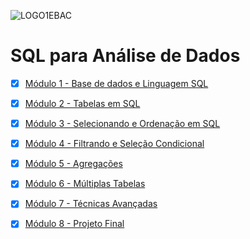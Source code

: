 
![LOGO1EBAC](https://github.com/user-attachments/assets/1d69978a-2a90-4574-a5d4-baf916741139)

  <summary>
    <h1>SQL para Análise de Dados</h1>
  </summary>

- [x] [Módulo 1 - Base de dados e Linguagem SQL](https://github.com/crikactba/SQL/tree/main/Mo%CC%81dulo%201%20-%20Base%20de%20dados%20%26%20Linguagem%20SQL)

- [x] [Módulo 2 - Tabelas em SQL](https://github.com/crikactba/SQL/tree/main/Mo%CC%81dulo%202%20-%20Trabalhando%20com%20Tabelas)

- [x] [Módulo 3 - Selecionando e Ordenação em SQL](https://github.com/crikactba/SQL/tree/main/Mo%CC%81dulo%203%20-%20Selecionando%20%26%20Ordenando)

- [x] [Módulo 4 - Filtrando e Seleção Condicional](https://github.com/crikactba/SQL/tree/main/Mo%CC%81dulo%204%20-%20Filtrando%20%26%20Selec%CC%A7a%CC%83o%20Condicional)

- [x] [Módulo 5 - Agregações](https://github.com/crikactba/SQL/tree/main/Mo%CC%81dulo%205%20-%20Agregac%CC%A7o%CC%83es)

- [x] [Módulo 6 - Múltiplas Tabelas](https://github.com/crikactba/SQL/tree/main/Mo%CC%81dulo%206%20-%20Trabalhando%20com%20Mu%CC%81ltiplas%20Tabelas)

- [x] [Módulo 7 - Técnicas Avançadas](https://github.com/crikactba/SQL/tree/main/Mo%CC%81dulo%207%20-%20SQL%20Avanc%CC%A7ado)

- [x] [Módulo 8 - Projeto Final](https://github.com/crikactba/SQL/tree/main/Mo%CC%81dulo%208%20-%20Projeto%20Final)
  

</details>
